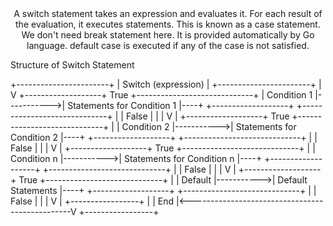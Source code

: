 <div align="center">
A switch statement takes an expression and evaluates it.
For each result of the evaluation, it executes statements. This is known as a case statement.
We don't need break statement here. It is provided automatically by Go language.
default case is executed if any of the case is not satisfied.
</div>


Structure of Switch Statement

+-----------------------+
|  Switch (expression)  | 
+-----------------------+
     |
	 V
	+-------------------+	True	 +-----------------------------+
	| Condition	1		|----------->|	Statements for Condition 1 |----+
	+-------------------+			 +-----------------------------+	|
		| False															|
		| 																|
		V																|
	+-------------------+	True	 +-----------------------------+	|
	| Condition	2		|----------->|	Statements for Condition 2 |----+
	+-------------------+			 +-----------------------------+	|
		| False															|
		| 																|
		V																|
	+-------------------+	True	 +-----------------------------+	|
	| Condition	n		|----------->|	Statements for Condition n |----+
	+-------------------+			 +-----------------------------+	|
		| False															|
		| 																|
		V																|
	+-------------------+	True	 +-----------------------------+	|
	| Default			|----------->|	Default Statements		   |----+
	+-------------------+			 +-----------------------------+	|
		| False															|
		| 																|
		V																|
	+-----------------+													|
	|	  End		  |<------------------------------------------------V
	+-----------------+